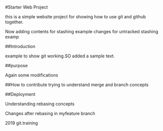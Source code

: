 #Starter Web Project

this is a simple website project for showing
how  to use git and github together.

Now adding contents for stashing example
changes for untracked stashing examp

##Introduction

example to show git working.SO added a sample text.

##purpose

Again some modifications

##How to contribute
trying to understand merge and branch concepts

##Deployment

Understanding rebasing concepts

Changes after rebasing in myfeature branch

2019 git.training
